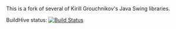 This is a fork of several of Kirill Grouchnikov's Java Swing libraries.

BuildHive status:
[![Build Status](https://buildhive.cloudbees.com/job/Insubstantial/job/insubstantial/badge/icon)](https://buildhive.cloudbees.com/job/Insubstantial/job/insubstantial/)